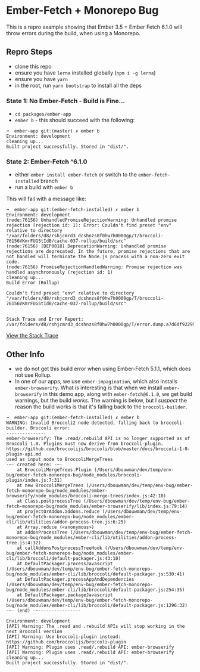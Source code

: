 # Ember-Fetch + Monorepo Bug

This is a repro example showing that Ember 3.5 + Ember Fetch 6.1.0 will throw errors during the build, when using a Monorepo.

## Repro Steps
- clone this repo
- ensure you have `lerna` installed globally (`npm i -g lerna`)
- ensure you have `yarn`
- in the root, run `yarn bootstrap` to install all the deps

### State 1: No Ember-Fetch - Build is Fine...
- `cd packages/ember-app`
- `ember b` - this should succeed with the following:

```
➜  ember-app git:(master) ✗ ember b
Environment: development
cleaning up...
Built project successfully. Stored in "dist/".
```

### State 2: Ember-Fetch ^6.1.0
- either `ember install ember-fetch` or switch to the `ember-fetch-installed` branch
- run a build with `ember b`

This will fail with a message like:

```
➜  ember-app git:(ember-fetch-installed) ✗ ember b
Environment: development
(node:76156) UnhandledPromiseRejectionWarning: Unhandled promise rejection (rejection id: 1): Error: Couldn't find preset "env" relative to directory "/var/folders/d8/rshjcmrd3_dcshnzs8f0hw7h0000gp/T/broccoli-76156VKmrFUG5tIdB/cache-037-rollup/build/src"
(node:76156) [DEP0018] DeprecationWarning: Unhandled promise rejections are deprecated. In the future, promise rejections that are not handled will terminate the Node.js process with a non-zero exit code.
(node:76156) PromiseRejectionHandledWarning: Promise rejection was handled asynchronously (rejection id: 1)
cleaning up...
Build Error (Rollup)

Couldn't find preset "env" relative to directory "/var/folders/d8/rshjcmrd3_dcshnzs8f0hw7h0000gp/T/broccoli-76156VKmrFUG5tIdB/cache-037-rollup/build/src"


Stack Trace and Error Report: /var/folders/d8/rshjcmrd3_dcshnzs8f0hw7h0000gp/T/error.dump.a7d6df92295e51ce96d01a261577f0ce.log
```

[View the Stack Trace](stacktrace.md)

## Other Info
- we do not get this build error when using Ember-Fetch 5.1.1, which does not use Rollup.
- In one of our apps, we use `ember-impagination`, which also installs `ember-browserify`. What is interesting is that when we install `ember-browserify` in this demo app, along with `ember-fetch@6.1.0`, we get build warnings, but the build *works*. The warning is below, but I *suspect* the reason the build works is that it's falling back to the `broccoli-builder`.

```
➜  ember-app git:(ember-fetch-installed) ✗ ember b
WARNING: Invalid Broccoli2 node detected, falling back to broccoli-builder. Broccoli error:
---------------
ember-browserify: The .read/.rebuild API is no longer supported as of Broccoli 1.0. Plugins must now derive from broccoli-plugin. https://github.com/broccolijs/broccoli/blob/master/docs/broccoli-1-0-plugin-api.md
used as input node to BroccoliMergeTrees
-~- created here: -~-
    at BroccoliMergeTrees.Plugin (/Users/dbouwman/dev/temp/env-bug/ember-fetch-monorepo-bug/node_modules/broccoli-plugin/index.js:7:31)
    at new BroccoliMergeTrees (/Users/dbouwman/dev/temp/env-bug/ember-fetch-monorepo-bug/node_modules/ember-browserify/node_modules/broccoli-merge-trees/index.js:42:10)
    at Class.postprocessTree (/Users/dbouwman/dev/temp/env-bug/ember-fetch-monorepo-bug/node_modules/ember-browserify/lib/index.js:79:14)
    at projectOrAddon.addons.reduce (/Users/dbouwman/dev/temp/env-bug/ember-fetch-monorepo-bug/node_modules/ember-cli/lib/utilities/addon-process-tree.js:6:25)
    at Array.reduce (<anonymous>)
    at addonProcessTree (/Users/dbouwman/dev/temp/env-bug/ember-fetch-monorepo-bug/node_modules/ember-cli/lib/utilities/addon-process-tree.js:4:32)
    at callAddonsPostprocessTreeHook (/Users/dbouwman/dev/temp/env-bug/ember-fetch-monorepo-bug/node_modules/ember-cli/lib/broccoli/default-packager.js:43:10)
    at DefaultPackager.processJavascript (/Users/dbouwman/dev/temp/env-bug/ember-fetch-monorepo-bug/node_modules/ember-cli/lib/broccoli/default-packager.js:530:41)
    at DefaultPackager.processAppAndDependencies (/Users/dbouwman/dev/temp/env-bug/ember-fetch-monorepo-bug/node_modules/ember-cli/lib/broccoli/default-packager.js:254:35)
    at DefaultPackager.packageJavascript (/Users/dbouwman/dev/temp/env-bug/ember-fetch-monorepo-bug/node_modules/ember-cli/lib/broccoli/default-packager.js:1296:32)
-~- (end) -~----------------

Environment: development
[API] Warning: The .read and .rebuild APIs will stop working in the next Broccoli version
[API] Warning: Use broccoli-plugin instead: https://github.com/broccolijs/broccoli-plugin
[API] Warning: Plugin uses .read/.rebuild API: ember-browserify
[API] Warning: Plugin uses .read/.rebuild API: ember-browserify
cleaning up...
Built project successfully. Stored in "dist/".
```
